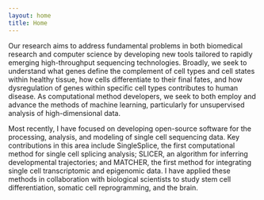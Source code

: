```yaml
---
layout: home
title: Home
---
```


Our research aims to address fundamental problems in both biomedical research and computer science by developing new tools tailored to rapidly emerging high-throughput sequencing technologies. Broadly, we seek to understand what genes define the complement of cell types and cell states within healthy tissue, how cells differentiate to their final fates, and how dysregulation of genes within specific cell types contributes to human disease. As computational method developers, we seek to both employ and advance the methods of machine learning, particularly for unsupervised analysis of high-dimensional data.

Most recently, I have focused on developing open-source software for the processing, analysis, and modeling of single cell sequencing data. Key contributions in this area include SingleSplice, the first computational method for single cell splicing analysis; SLICER, an algorithm for inferring developmental trajectories; and MATCHER, the first method for integrating single cell transcriptomic and epigenomic data. I have applied these methods in collaboration with biological scientists to study stem cell differentiation, somatic cell reprogramming, and the brain. 
